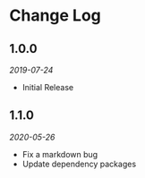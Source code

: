 # Change Log

## 1.0.0

_2019-07-24_

-   Initial Release

## 1.1.0

_2020-05-26_

-   Fix a markdown bug
-   Update dependency packages